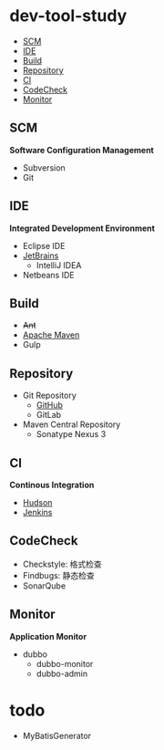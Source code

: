 # dev-tool-study

- [SCM](#scm)
- [IDE](#ide)
- [Build](#build)
- [Repository](#repository)
- [CI](#ci)
- [CodeCheck](#codecheck)
- [Monitor](#monitor)

## SCM
**Software Configuration Management**

- Subversion
- Git

## IDE
**Integrated Development Environment**

- Eclipse IDE
- [JetBrains](https://www.jetbrains.com/)
  - IntelliJ IDEA
- Netbeans IDE

## Build

- ~~Ant~~
- [Apache Maven](build/maven/maven.md)
- Gulp

## Repository

- Git Repository
  - [GitHub](https://github.com/shawn0915)
  - GitLab
- Maven Central Repository
  - Sonatype Nexus 3

## CI
**Continous Integration**

- [Hudson](ci/hudson.md)
- [Jenkins](ci/jenkins/jenkins.md)

## CodeCheck

- Checkstyle: 格式检查
- Findbugs: 静态检查
- SonarQube

## Monitor
**Application Monitor**

- dubbo
  - dubbo-monitor
  - dubbo-admin


# todo

- MyBatisGenerator
